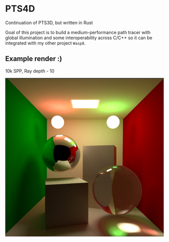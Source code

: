 # PTS4D
Continuation of PTS3D, but written in Rust

Goal of this project is to build a medium-performance path tracer with global illumination and some interoperability across C/C++ so it can be integrated with my other project `Wasp8`.

## Example render :)

10k SPP, Ray depth - 10

![10k SPP](example-render.png)
